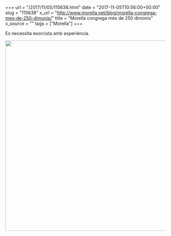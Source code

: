 +++
url = "/2017/11/05/115638.html"
date = "2017-11-05T10:56:00+00:00"
slug = "115638"
x_url = "http://www.morella.net/blog/morella-congrega-mes-de-250-dimonis/‬"
title = "Morella congrega més de 250 dimonis"
x_source = ""
tags = ["Morella"]
+++

‪Es necessita exorcista amb experiència.

<a href="https://commons.wikimedia.org/wiki/File:St._Francis_Borgia_Helping_a_Dying_Impenitent_by_Goya.jpg"><img src="/wp-content/uploads/2017/11/83c53d03566c4069b13f2c47c49dde32.jpg" width="600" height="600" /></a>
